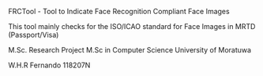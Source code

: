 FRCTool - Tool to Indicate Face Recognition Compliant Face Images

This tool mainly checks for the ISO/ICAO standard for Face Images in MRTD (Passport/Visa)

M.Sc. Research Project
M.Sc in Computer Science
University of Moratuwa

W.H.R Fernando
118207N